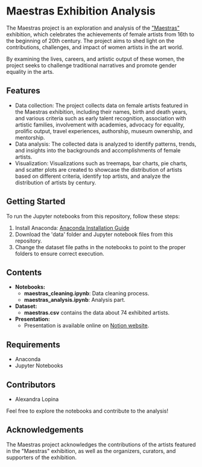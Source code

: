 # Maestras Exhibition Analysis

The Maestras project is an exploration and analysis of the ["Maestras"](https://www.museothyssen.org/exposiciones/maestras) exhibition, which celebrates the achievements of female artists from 16th to the beginning of 20th century. The project aims to shed light on the contributions, challenges, and impact of women artists in the art world.

By examining the lives, careers, and artistic output of these women, the project seeks to challenge traditional narratives and promote gender equality in the arts.

## Features

- Data collection: The project collects data on female artists featured in the Maestras exhibition, including their names, birth and death years, and various criteria such as early talent recognition, association with artistic families, involvement with academies, advocacy for equality, prolific output, travel experiences, authorship, museum ownership, and mentorship.
- Data analysis: The collected data is analyzed to identify patterns, trends, and insights into the backgrounds and accomplishments of female artists.
- Visualization: Visualizations such as treemaps, bar charts, pie charts, and scatter plots are created to showcase the distribution of artists based on different criteria, identify top artists, and analyze the distribution of artists by century.


## Getting Started

To run the Jupyter notebooks from this repository, follow these steps:

1. Install Anaconda: [Anaconda Installation Guide](https://docs.anaconda.com/anaconda/install)
2. Download the 'data' folder and Jupyter notebook files from this repository.
3. Change the dataset file paths in the notebooks to point to the proper folders to ensure correct execution.

## Contents

- **Notebooks:**
  - **maestras_cleaning.ipynb**: Data cleaning process.
  - **maestras_analysis.ipynb**: Analysis part.
- **Dataset:**
  - **maestras.csv** contains the data about 74 exhibited artists.
- **Presentation:**
    - Presentation is available online on [Notion website](https://art-data.notion.site/Maestras-behind-the-numbers-274a5752781d4c91a7250d9210cd55c5).
## Requirements

- Anaconda
- Jupyter Notebooks

## Contributors

- Alexandra Lopina

Feel free to explore the notebooks and contribute to the analysis!

## Acknowledgements

The Maestras project acknowledges the contributions of the artists featured in the "Maestras" exhibition, as well as the organizers, curators, and supporters of the exhibition.
